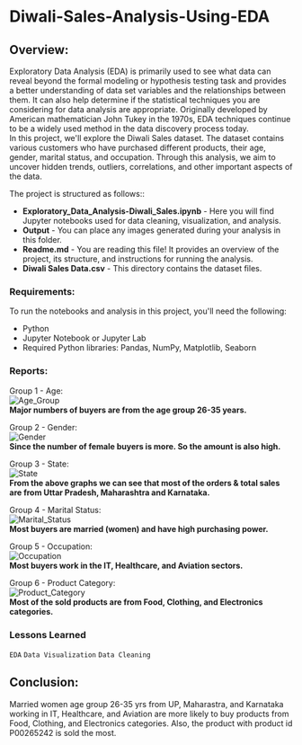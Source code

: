 # Diwali-Sales-Analysis-Using-EDA

## Overview:
Exploratory Data Analysis (EDA) is primarily used to see what data can reveal beyond the formal modeling or hypothesis testing task and provides a better understanding of data set variables and the relationships between them. It can also help determine if the statistical techniques you are considering for data analysis are appropriate. Originally developed by American mathematician John Tukey in the 1970s, EDA techniques continue to be a widely used method in the data discovery process today.<br>
In this project, we'll explore the Diwali Sales dataset. The dataset contains various customers who have purchased different products, their age, gender, marital status, and occupation. Through this analysis, we aim to uncover hidden trends, outliers, correlations, and other important aspects of the data.

The project is structured as follows::<br>
- **Exploratory_Data_Analysis-Diwali_Sales.ipynb** - Here you will find Jupyter notebooks used for data cleaning, visualization, and analysis.
- **Output** - You can place any images generated during your analysis in this folder.
- **Readme.md** - You are reading this file! It provides an overview of the project, its structure, and instructions for running the analysis.
- **Diwali Sales Data.csv** - This directory contains the dataset files.

### Requirements:
To run the notebooks and analysis in this project, you'll need the following:
- Python 
- Jupyter Notebook or Jupyter Lab
- Required Python libraries: Pandas, NumPy, Matplotlib, Seaborn

### Reports:

Group 1 - Age:<br>
![Age_Group](https://github.com/DivyanshSuryawanshi02/Diwali-Sales-Analysis-EDA/assets/134506524/6dbd743f-8656-46cf-a066-bb85d42d5c05)<br>
**Major numbers of buyers are from the age group 26-35 years.**

Group 2 - Gender:<br>
![Gender](https://github.com/DivyanshSuryawanshi02/Diwali-Sales-Analysis-EDA/assets/134506524/327da02f-a495-40f9-b847-fee4f93cf0be)<br>
**Since the number of female buyers is more. So the amount is also high.**

Group 3 - State:<br>
![State](https://github.com/DivyanshSuryawanshi02/Diwali-Sales-Analysis-EDA/assets/134506524/f0618186-cd9b-4dd7-bebd-e1e8fdb6a02d)<br>
**From the above graphs we can see that most of the orders & total sales are from Uttar Pradesh, Maharashtra and Karnataka.**

Group 4 - Marital Status:<br>
![Marital_Status](https://github.com/DivyanshSuryawanshi02/Diwali-Sales-Analysis-EDA/assets/134506524/069c889e-cde8-44de-8858-c8c6d84a4d0b)<br>
**Most buyers are married (women) and have high purchasing power.**

Group 5 - Occupation:<br>
![Occupation](https://github.com/DivyanshSuryawanshi02/Diwali-Sales-Analysis-EDA/assets/134506524/7be9f6ec-bb40-4cfe-9f11-5f33d6201358)<br>
**Most buyers work in the IT, Healthcare, and Aviation sectors.**

Group 6 - Product Category:<br>
![Product_Category](https://github.com/DivyanshSuryawanshi02/Diwali-Sales-Analysis-EDA/assets/134506524/ff611ebf-cf37-40e8-8070-fda6e70dc3fd)<br>
**Most of the sold products are from Food, Clothing, and Electronics categories.**
### Lessons Learned
`EDA`
`Data Visualization`
`Data Cleaning`
## Conclusion:
Married women age group 26-35 yrs from UP, Maharastra, and Karnataka working in IT, Healthcare, and Aviation are more likely to buy products from Food, Clothing, and Electronics categories. Also, the product with product id P00265242 is sold the most.



